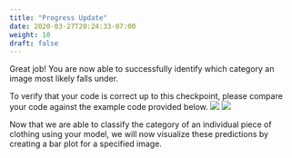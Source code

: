 ```yaml
---
title: "Progress Update"
date: 2020-03-27T20:24:33-07:00
weight: 10
draft: false
---
```


Great job! You are now able to successfully identify which category an image most likely falls under. 

To verify that your code is correct up to this checkpoint, please compare your code against the example code provided below.
![](https://i.imgur.com/kqWX7ja.png)
![](https://i.imgur.com/nhAk4Ub.png)


Now that we are able to classify the category of an individual piece of clothing using your model, we will now visualize these predictions by creating a bar plot for a specified image. 
